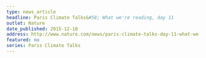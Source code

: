```yaml
---
type: news_article
headline: Paris Climate Talks&#58; What we're reading, day 11
outlet: Nature
date_published: 2015-12-10
address: http://www.nature.com/news/paris-climate-talks-day-11-what-we-re-reading-1.19005
featured: no
series: Paris Climate Talks
---
```


